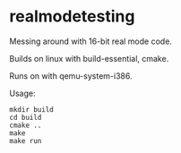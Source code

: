 # realmodetesting
Messing around with 16-bit real mode code.

Builds on linux with build-essential, cmake.

Runs on with qemu-system-i386.

Usage:

    mkdir build
    cd build
    cmake ..
    make
    make run
